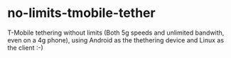 # no-limits-tmobile-tether
T-Mobile tethering without limits (Both 5g speeds and unlimited bandwith, even on a 4g phone), using Android as the thethering device and Linux as the client :-)
